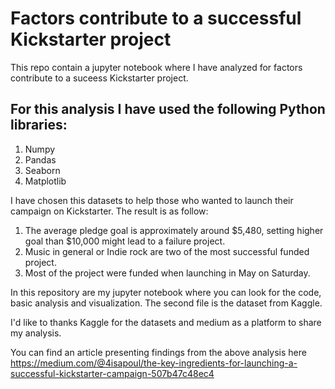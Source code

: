 # Factors contribute to a successful Kickstarter project
This repo contain a jupyter notebook where I have analyzed for factors contribute to a suceess Kickstarter project.

## For this analysis I have used the following Python libraries:

1) Numpy 
2) Pandas
3) Seaborn
4) Matplotlib 

I have chosen this datasets to help those who wanted to launch their campaign on Kickstarter. The result is as follow:

1. The average pledge goal is approximately around $5,480, setting higher goal than $10,000 might lead to a failure project.
2. Music in general or Indie rock are two of the most successful funded project.
3. Most of the project were funded when launching in May on Saturday.

In this repository are my jupyter notebook where you can look for the code, basic analysis and visualization. The second file is the dataset from Kaggle. 

I'd like to thanks Kaggle for the datasets and medium as a platform to share my analysis. 

You can find an article presenting findings from the above analysis here https://medium.com/@4isapoul/the-key-ingredients-for-launching-a-successful-kickstarter-campaign-507b47c48ec4 
